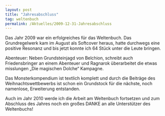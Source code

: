 ```yaml
---
layout: post
title: "Jahresabschluss"
tag: weltenbuch
permalink: /Aktuelles/2009-12-31-Jahresabschluss
---
```


Das Jahr 2009 war ein erfolgreiches für das Weltenbuch. Das Grundregelwerk kam im August als Softcover heraus, hatte durchwegs eine positive Resonanz und bis jetzt konnte ich 64 Stück unter die Leute bringen.

Abenteuer: Neben Grundsteinjagd von Belchion, schreibt auch Friedensbringer an einem Abenteuer und Ragnarok überarbeitet die etwas misslungen &bdquo;Die magischen Dolche&ldquo; Kampagne.

Das Monsterkompendium ist textlich komplett und durch die Beiträge des Weihnachtswettbewerbs ist schon ein Grundstock für die nächste, noch namenlose, Erweiterung entstanden.

Auch im Jahr 2010 werde ich die Arbeit am Weltenbuch fortsetzen und zum Abschluss des Jahres noch ein großes DANKE an alle Unterstützer des Weltenbuchs!



